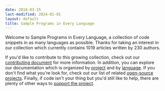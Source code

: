 ```yaml
---
date: 2018-03-15
last-modified: 2024-01-01
layout: default
title: Sample Programs in Every Language
---
```


Welcome to Sample Programs in Every Language, a collection of code snippets in as many languages as possible. Thanks for taking an interest in our collection which currently contains 1019 articles written by 230 authors.

If you'd like to contribute to this growing collection, check out our [contributing document](https://github.com/TheRenegadeCoder/sample-programs/blob/master/.github/CONTRIBUTING.md) for more information. In addition, you can explore our documentation which is organized by [project](/projects) and by [language](/languages). If you don't find what you're look for, check out our list of related [open-source projects](/related). Finally, if code isn't your thing but you'd still like to help, there are plenty of other ways to [support the project](https://therenegadecoder.com/updates/5-ways-you-can-support-the-renegade-coder/).